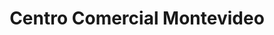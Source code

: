 ---
title: "Centro Comercial Montevideo"
url: /cercado-de-lima/centro-comercial-montevideo/
shop: centro comercial
---